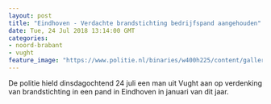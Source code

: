 ```yaml
---
layout: post
title: "Eindhoven - Verdachte brandstichting bedrijfspand aangehouden"
date: Tue, 24 Jul 2018 13:14:00 GMT
categories: 
- noord-brabant 
- vught 
feature_image: "https://www.politie.nl/binaries/w400h225/content/gallery/politie/stockfotos/partners-o.a.-brandweer-ambulance/logo-brandweer.jpg"
---
```


De politie hield dinsdagochtend 24 juli een man uit Vught aan op verdenking van brandstichting in een pand in Eindhoven in januari van dit jaar.
